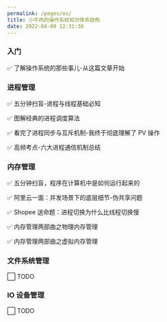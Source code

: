 ```yaml
---
permalink: /pages/os/
title: 小牛肉的操作系统知识体系结构
date: 2022-04-09 12:31:36
---
```


### 入门

✅ 了解操作系统的那些事儿-从这篇文章开始

### 进程管理

✅ 五分钟扫盲-进程与线程基础必知

✅ 图解经典的进程调度算法

✅ 看完了进程同步与互斥机制-我终于彻底理解了 PV 操作

✅ 高频考点-六大进程通信机制总结

### 内存管理

✅ 五分钟扫盲，程序在计算机中是如何运行起来的

✅ 阿里云一面：并发场景下的底层细节-伪共享问题

✅ Shopee 送命题：进程切换为什么比线程切换慢

✅ 内存管理两部曲之物理内存管理

✅ 内存管理两部曲之虚拟内存管理

### 文件系统管理

⬜ TODO

### IO 设备管理

⬜ TODO

